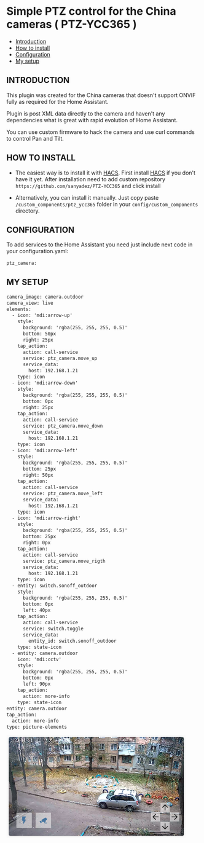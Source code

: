# Simple PTZ control for the China cameras ( PTZ-YCC365 )


<!-- TOC -->

- [Introduction](#introduction)
- [How to install](#how-to-install)
- [Configuration](#configuration)
- [My setup](#my-setup)

<!-- /TOC -->

## INTRODUCTION

This plugin was created for the China cameras that doesn't support ONVIF fully as required for the Home Assistant.

Plugin is post XML data directly to the camera and haven't any dependencies what is great with rapid evolution of Home Assistant.

You can use custom firmware to hack the camera and use curl commands to control Pan and Tilt. 

## HOW TO INSTALL

- The easiest way is to install it with [HACS](https://hacs.xyz/). First install [HACS](https://hacs.xyz/) if you don't have it yet. After installation need to add custom repository `https://github.com/sanyadez/PTZ-YCC365` and click install

- Alternatively, you can install it manually. Just copy paste `/custom_components/ptz_ycc365` folder in your `config/custom_components` directory.

## CONFIGURATION

To add services to the Home Assistant you need just include next code in your configuration.yaml:

```
ptz_camera:
```


## MY SETUP

```
camera_image: camera.outdoor
camera_view: live
elements:
  - icon: 'mdi:arrow-up'
    style:
      background: 'rgba(255, 255, 255, 0.5)'
      bottom: 50px
      right: 25px
    tap_action:
      action: call-service
      service: ptz_camera.move_up
      service_data:
        host: 192.168.1.21
    type: icon
  - icon: 'mdi:arrow-down'
    style:
      background: 'rgba(255, 255, 255, 0.5)'
      bottom: 0px
      right: 25px
    tap_action:
      action: call-service
      service: ptz_camera.move_down
      service_data:
        host: 192.168.1.21
    type: icon
  - icon: 'mdi:arrow-left'
    style:
      background: 'rgba(255, 255, 255, 0.5)'
      bottom: 25px
      right: 50px
    tap_action:
      action: call-service
      service: ptz_camera.move_left
      service_data:
        host: 192.168.1.21
    type: icon
  - icon: 'mdi:arrow-right'
    style:
      background: 'rgba(255, 255, 255, 0.5)'
      bottom: 25px
      right: 0px
    tap_action:
      action: call-service
      service: ptz_camera.move_rigth
      service_data:
        host: 192.168.1.21
    type: icon
  - entity: switch.sonoff_outdoor
    style:
      background: 'rgba(255, 255, 255, 0.5)'
      bottom: 0px
      left: 40px
    tap_action:
      action: call-service
      service: switch.toggle
      service_data:
        entity_id: switch.sonoff_outdoor
    type: state-icon
  - entity: camera.outdoor
    icon: 'mdi:cctv'
    style:
      background: 'rgba(255, 255, 255, 0.5)'
      bottom: 0px
      left: 90px
    tap_action:
      action: more-info
    type: state-icon
entity: camera.outdoor
tap_action:
  action: more-info
type: picture-elements
```


![](screenshot.png)